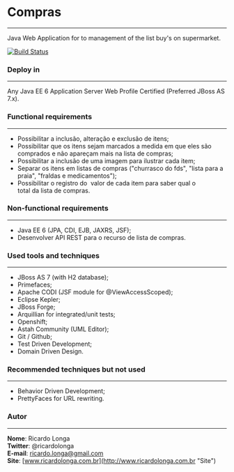 # Compras  
---

Java Web Application for to management of the list buy's on supermarket.

[![Build Status](https://travis-ci.org/ricardolonga/google-maps-directions.png?branch=master)](https://travis-ci.org/ricardolonga/google-maps-directions)

### Deploy in 
---
Any Java EE 6 Application Server Web Profile Certified (Preferred JBoss AS 7.x).

### Functional requirements
---
* Possibilitar a inclusão, alteração e exclusão de itens;  
* Possibilitar que os itens sejam marcados a medida em que eles são comprados e não apareçam mais na lista de compras;  
* Possibilitar a inclusão de uma imagem para ilustrar cada item;   
* Separar os itens em listas de compras ("churrasco do fds", "lista para a praia", "fraldas e medicamentos");  
* Possibilitar o registro do  valor de cada item para saber qual o total da lista de compras.  


### Non-functional requirements
---
* Java EE 6 (JPA, CDI, EJB, JAX­RS, JSF);
* Desenvolver API REST para o recurso de lista de compras.

### Used tools and techniques
---
* JBoss AS 7 (with H2 database);
* Primefaces;
* Apache CODI (JSF module for @ViewAccessScoped);
* Eclipse Kepler;
* JBoss Forge;
* Arquillian for integrated/unit tests;
* Openshift;
* Astah Community (UML Editor);
* Git / Github;
* Test Driven Development;
* Domain Driven Design.

### Recommended techniques but not used
---
* Behavior Driven Development;
* PrettyFaces for URL rewriting.

### Autor
---

**Nome**: Ricardo Longa  
**Twitter**: @ricardolonga  
**E-mail**: [ricardo.longa@gmail.com](mailto://ricardo.longa@gmail.com)  
**Site**: [www.ricardolonga.com.br](http://www.ricardolonga.com.br "Site")  
